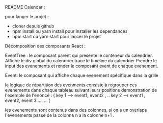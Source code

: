 README Calendar :

pour langer le projet :

- cloner depuis github
- npm install ou yarn install pour installer les dependances
- npm start ou yarn start pour lancer le projet

Décomposition des composants React :

EventTree : le composant parent qui presente le conteneur du calendrier.
Affiche le div global du calendrier
trace le timeline du calendrier
Prendre le input des evenements et render le composant event de chaque evenement.

Event: le composant qui affiche chaque evenement spécifique dans la grille

la logique de répartition des evenments consiste à regrouper ces evenements dans chaque tableau suivant leurs positions
demonstration de l'exemple de l'enoncé :
{
key 1 --> event1, event2 , ..
key 2 --> event1 , event2, event 3 ....
...
}

les evenements sont contenus dans des colonnes, si on a un overlaps l'evenements passe de la colonne n a la colonne n+1 .
